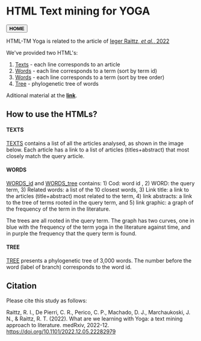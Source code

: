 # HTML Text mining for YOGA
<button onclick="window.location.href='https://aibialab.github.io/';">**HOME**</button>

HTML-TM Yoga is related to the article of [Ieger Raittz, *et al.*, 2022](https://doi.org/10.1101/2022.12.05.22282979) 


We've provided two HTML's:
1. [Texts](https://aibialab.github.io/HTMLTMYoga/TEXTS.html) - each line corresponds to an article
2. [Words](https://aibialab.github.io/HTMLTMYoga/WORDS.html) - each line corresponds to a term (sort by term id)
3. [Words](https://aibialab.github.io/HTMLTMYoga/WORDS2.html) - each line corresponds to a term (sort by tree order)
4. [Tree](https://aibialab.github.io/HTMLTMYoga/WRDtree.html) - phylogenetic tree of words

Aditional material at the [**link**](https://sourceforge.net/projects/yoga-paper-material/).

## How to use the HTMLs?

#### TEXTS
[TEXTS](https://aibialab.github.io/HTMLTMYoga/TEXTS.html) contains a list of all the articles analysed, as shown in the
image below. Each article has a link to a list of articles (titles+abstract) that most closely match
the query article.

#### WORDS
[WORDS_id](https://aibialab.github.io/HTMLTMYoga/WORDS.html) and [WORDS_tree](https://aibialab.github.io/HTMLTMYoga/WORDS2.html) contains: 1) Cod: word id , 2) WORD: the query term,
3) Related words: a list of the 10 closest words, 3) Link title: a link to the articles (title+abstract)
most related to the term, 4) link abstracts: a link to the tree of terms rooted in the query term, and
5) link graphic: a graph of the frequency of the term in the literature.

The trees are all rooted in the query term. The graph has two curves, one in blue with the
frequency of the term yoga in the literature against time, and in purple the frequency that the query
term is found.

#### TREE
[TREE](https://aibialab.github.io/HTMLTMYoga/WRDtree.html) presents a phylogenetic tree of 3,000 words. The number before the word (label of branch) corresponds to the word id. 


## Citation

Please cite this study as follows:

Raittz, R. I., De Pierri, C. R., Perico, C. P., Machado, D. J., Marchaukoski, J. N., & Raittz, R. T. (2022). What are we learning with Yoga: a text mining approach to literature. medRxiv, 2022-12. <https://doi.org/10.1101/2022.12.05.22282979>


